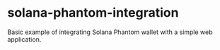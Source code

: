 # solana-phantom-integration
Basic example of integrating Solana Phantom wallet with a simple web application.
